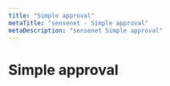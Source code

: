 ```yaml
---
title: "Simple approval"
metaTitle: "sensenet - Simple approval"
metaDescription: "sensenet Simple approval"
---
```


# Simple approval
